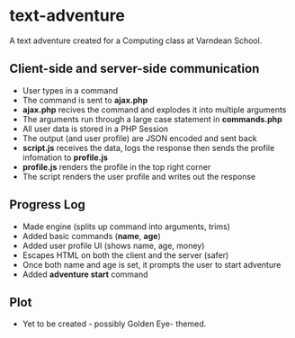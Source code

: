 text-adventure
==============

A text adventure created for a Computing class at Varndean School.

Client-side and server-side communication
-----------------------------------------

  * User types in a command
  * The command is sent to **ajax.php**
  * **ajax.php** recives the command and explodes it into multiple arguments
  * The arguments run through a large case statement in **commands.php**
  * All user data is stored in a PHP Session
  * The output (and user profile) are JSON encoded and sent back
  * **script.js** receives the data, logs the response then sends the profile infomation to **profile.js**
  * **profile.js** renders the profile in the top right corner
  * The script renders the user profile and writes out the response

Progress Log
------------

  * Made engine (splits up command into arguments, trims)
  * Added basic commands (**name**, **age**)
  * Added user profile UI (shows name, age, money)
  * Escapes HTML on both the client and the server (safer)
  * Once both name and age is set, it prompts the user to start adventure
  * Added **adventure start** command

Plot
----

* Yet to be created - possibly Golden Eye- themed.
